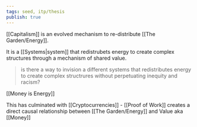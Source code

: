 ```yaml
---
tags: seed, itp/thesis
publish: true
---
```

[[Capitalism]] is an evolved mechanism to re-distribute [[The Garden/Energy]].

It is a [[Systems|system]] that redistrubets energy to create complex structures through a mechanism of shared value.

> is there a way to invision a different systems that redistributes energy to create complex structrures without perpetuating inequity and racism?

[[Money is Energy]]

This has culminated with [[Cryptocurrencies]] - [[Proof of Work]] creates a direct causal relationship between [[The Garden/Energy]] and Value aka [[Money]]